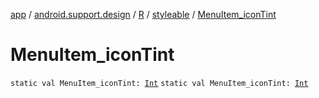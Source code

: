 [app](../../../index.md) / [android.support.design](../../index.md) / [R](../index.md) / [styleable](index.md) / [MenuItem_iconTint](.)

# MenuItem_iconTint

`static val MenuItem_iconTint: `[`Int`](https://kotlinlang.org/api/latest/jvm/stdlib/kotlin/-int/index.html)
`static val MenuItem_iconTint: `[`Int`](https://kotlinlang.org/api/latest/jvm/stdlib/kotlin/-int/index.html)